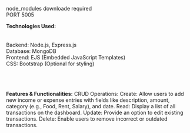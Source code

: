 node_modules downloade required <br>
PORT 5005 <br>

<b>Technologies Used:</b>
<br>
<br>
<br>
Backend: Node.js, Express.js <br>
Database: MongoDB <br>
Frontend: EJS (Embedded JavaScript Templates) <br>
CSS: Bootstrap (Optional for styling)
<br>
<br>
<br>
<br>


<b>Features & Functionalities:</b>
CRUD Operations:
Create: Allow users to add new income or expense entries with fields like description, amount, category (e.g., Food, Rent, Salary), and date.
Read: Display a list of all transactions on the dashboard.
Update: Provide an option to edit existing transactions.
Delete: Enable users to remove incorrect or outdated transactions.
